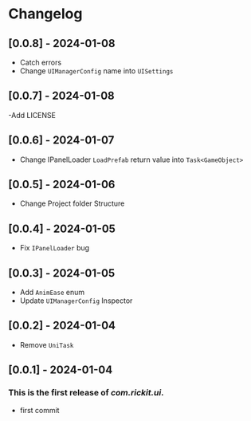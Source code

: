 # Changelog
## [0.0.8] - 2024-01-08

- Catch errors
- Change `UIManagerConfig` name into `UISettings`

## [0.0.7] - 2024-01-08

-Add LICENSE

## [0.0.6] - 2024-01-07

- Change IPanelLoader `LoadPrefab` return value into `Task<GameObject>`

## [0.0.5] - 2024-01-06

- Change Project folder Structure

## [0.0.4] - 2024-01-05

- Fix `IPanelLoader` bug

## [0.0.3] - 2024-01-05

- Add `AnimEase` enum
- Update `UIManagerConfig` Inspector

## [0.0.2] - 2024-01-04

- Remove `UniTask`

## [0.0.1] - 2024-01-04

### This is the first release of *com.rickit.ui*.

- first commit
